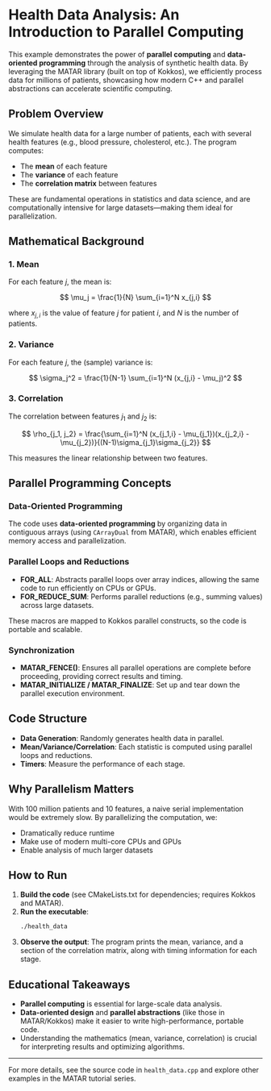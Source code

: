 # Health Data Analysis: An Introduction to Parallel Computing

This example demonstrates the power of **parallel computing** and **data-oriented programming** through the analysis of synthetic health data. By leveraging the MATAR library (built on top of Kokkos), we efficiently process data for millions of patients, showcasing how modern C++ and parallel abstractions can accelerate scientific computing.

## Problem Overview
We simulate health data for a large number of patients, each with several health features (e.g., blood pressure, cholesterol, etc.). The program computes:
- The **mean** of each feature
- The **variance** of each feature
- The **correlation matrix** between features

These are fundamental operations in statistics and data science, and are computationally intensive for large datasets—making them ideal for parallelization.

## Mathematical Background

### 1. Mean
For each feature $j$, the mean is:

$$
\mu_j = \frac{1}{N} \sum_{i=1}^N x_{j,i}
$$

where $x_{j,i}$ is the value of feature $j$ for patient $i$, and $N$ is the number of patients.

### 2. Variance
For each feature $j$, the (sample) variance is:

$$
\sigma_j^2 = \frac{1}{N-1} \sum_{i=1}^N (x_{j,i} - \mu_j)^2
$$

### 3. Correlation
The correlation between features $j_1$ and $j_2$ is:

$$
\rho_{j_1, j_2} = \frac{\sum_{i=1}^N (x_{j_1,i} - \mu_{j_1})(x_{j_2,i} - \mu_{j_2})}{(N-1)\sigma_{j_1}\sigma_{j_2}}
$$

This measures the linear relationship between two features.

## Parallel Programming Concepts

### Data-Oriented Programming
The code uses **data-oriented programming** by organizing data in contiguous arrays (using `CArrayDual` from MATAR), which enables efficient memory access and parallelization.

### Parallel Loops and Reductions
- **FOR_ALL**: Abstracts parallel loops over array indices, allowing the same code to run efficiently on CPUs or GPUs.
- **FOR_REDUCE_SUM**: Performs parallel reductions (e.g., summing values) across large datasets.

These macros are mapped to Kokkos parallel constructs, so the code is portable and scalable.

### Synchronization
- **MATAR_FENCE()**: Ensures all parallel operations are complete before proceeding, providing correct results and timing.
- **MATAR_INITIALIZE / MATAR_FINALIZE**: Set up and tear down the parallel execution environment.

## Code Structure
- **Data Generation**: Randomly generates health data in parallel.
- **Mean/Variance/Correlation**: Each statistic is computed using parallel loops and reductions.
- **Timers**: Measure the performance of each stage.

## Why Parallelism Matters
With 100 million patients and 10 features, a naive serial implementation would be extremely slow. By parallelizing the computation, we:
- Dramatically reduce runtime
- Make use of modern multi-core CPUs and GPUs
- Enable analysis of much larger datasets

## How to Run
1. **Build the code** (see CMakeLists.txt for dependencies; requires Kokkos and MATAR).
2. **Run the executable**:
   ```sh
   ./health_data
   ```
3. **Observe the output**: The program prints the mean, variance, and a section of the correlation matrix, along with timing information for each stage.

## Educational Takeaways
- **Parallel computing** is essential for large-scale data analysis.
- **Data-oriented design** and **parallel abstractions** (like those in MATAR/Kokkos) make it easier to write high-performance, portable code.
- Understanding the mathematics (mean, variance, correlation) is crucial for interpreting results and optimizing algorithms.

---

For more details, see the source code in `health_data.cpp` and explore other examples in the MATAR tutorial series.
